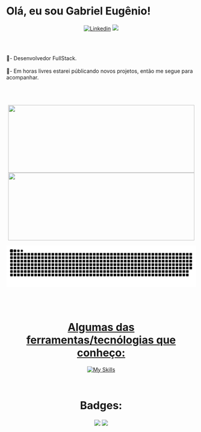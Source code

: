 Olá, eu sou Gabriel Eugênio!
=========================================================================================================================================

<div align="center">
  
[![Linkedin](https://img.shields.io/badge/LinkedIn-0077B5?style=for-the-badge&logo=linkedin&logoColor=white)](https://www.linkedin.com/in/gabriel-eugenio1/)
<a href="https://www.github.com/gabrieleugenio1" rel="noreferrer"><img src="https://img.shields.io/github/followers/gabrieleugenio1?logo=githubx&style=for-the-badge&color=9046FF&labelColor=9046FF&label=GITHUB+FOLOWERS"></a>
  
</div>

<br>
<img align="center" height="08em" width=1111 src="https://i.imgur.com/waxVImv.png"/>

🌱- Desenvolvedor FullStack.  
<br>
🚩- Em horas livres estarei públicando novos projetos, então me segue para acompanhar. 
<br>
<br>
<img align="center" height="08em" width=1111 src="https://i.imgur.com/waxVImv.png"/>
<br>
<br>
<div align="center">
<a href="https://github.com/gabrieleugenio1">   
<img align="center" height="180em" width=495 src="https://github-readme-stats.vercel.app/api?username=gabrieleugenio1&show_icons=true&theme=dark"/>
<img align="center" height="180em" width=495 src="https://github-readme-stats.vercel.app/api/top-langs/?username=gabrieleugenio1&layout=compact&theme=dark"/>
  
![snake svg](https://github.com/gabrieleugenio1/gabrieleugenio1/blob/output/github-contribution-grid-snake.svg)
  
<div style="display: inline_block"> 
</br>
<div align="center">
  
<div style="display: inline_block">
</div>
<br>  
<div align="center">
<div style="display: inline_block">

# Algumas das ferramentas/tecnólogias que conheço:
[![My Skills](https://skillicons.dev/icons?i=html,css,js,react,nextjs,nodejs,express,sequelize,java,spring,python,django,aws,gcp,firebase,figma,github)]((https://github.com/gabrieleugenio1))


<div align="center">
<div style="display: inline_block">
<br>

# Badges:
  <div  width=2> 
    
  <img align="center"  width=350 src="https://github.com/gabrieleugenio1/gabrieleugenio1/assets/101233631/2388d4f7-40fa-430c-a07a-9ef8f9a4bf1f"/>
    
  <img align="center" width=350 src="https://github.com/gabrieleugenio1/gabrieleugenio1/assets/101233631/c2c10644-8662-4731-a765-ddb3df3a9a65"/>

    
  </div>

<br>
<br>
<img align="center" height="08em" width=1111 src="https://i.imgur.com/waxVImv.png"/> 
